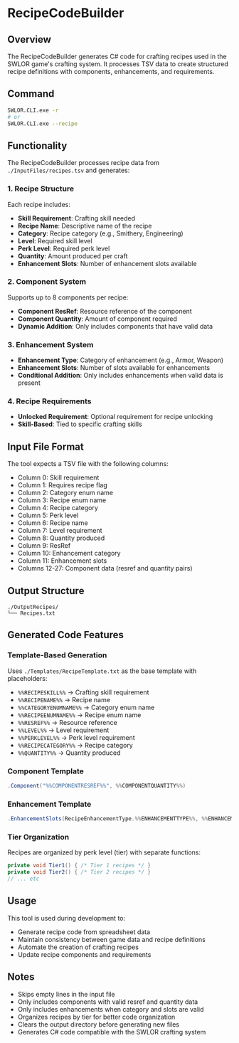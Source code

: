 # RecipeCodeBuilder

## Overview
The RecipeCodeBuilder generates C# code for crafting recipes used in the SWLOR game's crafting system. It processes TSV data to create structured recipe definitions with components, enhancements, and requirements.

## Command
```bash
SWLOR.CLI.exe -r
# or
SWLOR.CLI.exe --recipe
```

## Functionality
The RecipeCodeBuilder processes recipe data from `./InputFiles/recipes.tsv` and generates:

### 1. Recipe Structure
Each recipe includes:
- **Skill Requirement**: Crafting skill needed
- **Recipe Name**: Descriptive name of the recipe
- **Category**: Recipe category (e.g., Smithery, Engineering)
- **Level**: Required skill level
- **Perk Level**: Required perk level
- **Quantity**: Amount produced per craft
- **Enhancement Slots**: Number of enhancement slots available

### 2. Component System
Supports up to 8 components per recipe:
- **Component ResRef**: Resource reference of the component
- **Component Quantity**: Amount of component required
- **Dynamic Addition**: Only includes components that have valid data

### 3. Enhancement System
- **Enhancement Type**: Category of enhancement (e.g., Armor, Weapon)
- **Enhancement Slots**: Number of slots available for enhancements
- **Conditional Addition**: Only includes enhancements when valid data is present

### 4. Recipe Requirements
- **Unlocked Requirement**: Optional requirement for recipe unlocking
- **Skill-Based**: Tied to specific crafting skills

## Input File Format
The tool expects a TSV file with the following columns:
- Column 0: Skill requirement
- Column 1: Requires recipe flag
- Column 2: Category enum name
- Column 3: Recipe enum name
- Column 4: Recipe category
- Column 5: Perk level
- Column 6: Recipe name
- Column 7: Level requirement
- Column 8: Quantity produced
- Column 9: ResRef
- Column 10: Enhancement category
- Column 11: Enhancement slots
- Columns 12-27: Component data (resref and quantity pairs)

## Output Structure
```
./OutputRecipes/
└── Recipes.txt
```

## Generated Code Features

### Template-Based Generation
Uses `./Templates/RecipeTemplate.txt` as the base template with placeholders:
- `%%RECIPESKILL%%` → Crafting skill requirement
- `%%RECIPENAME%%` → Recipe name
- `%%CATEGORYENUMNAME%%` → Category enum name
- `%%RECIPEENUMNAME%%` → Recipe enum name
- `%%RESREF%%` → Resource reference
- `%%LEVEL%%` → Level requirement
- `%%PERKLEVEL%%` → Perk level requirement
- `%%RECIPECATEGORY%%` → Recipe category
- `%%QUANTITY%%` → Quantity produced

### Component Template
```csharp
.Component("%%COMPONENTRESREF%%", %%COMPONENTQUANTITY%%)
```

### Enhancement Template
```csharp
.EnhancementSlots(RecipeEnhancementType.%%ENHANCEMENTTYPE%%, %%ENHANCEMENTSLOTS%%)
```

### Tier Organization
Recipes are organized by perk level (tier) with separate functions:
```csharp
private void Tier1() { /* Tier 1 recipes */ }
private void Tier2() { /* Tier 2 recipes */ }
// ... etc
```

## Usage
This tool is used during development to:
- Generate recipe code from spreadsheet data
- Maintain consistency between game data and recipe definitions
- Automate the creation of crafting recipes
- Update recipe components and requirements

## Notes
- Skips empty lines in the input file
- Only includes components with valid resref and quantity data
- Only includes enhancements when category and slots are valid
- Organizes recipes by tier for better code organization
- Clears the output directory before generating new files
- Generates C# code compatible with the SWLOR crafting system 